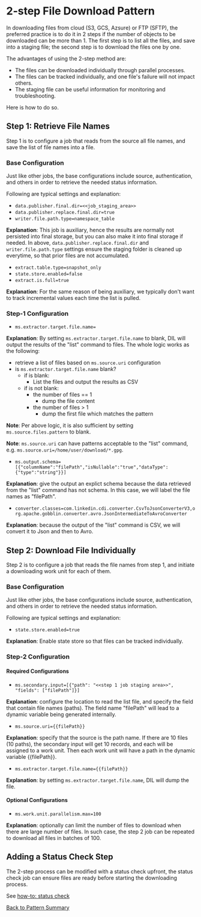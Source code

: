 # 2-step File Download Pattern

In downloading files from cloud (S3, GCS, Azsure) or FTP (SFTP), the preferred
practice is to do it in 2 steps if the number of objects to be downloaded can be 
more than 1. The first step is to list all the files, and save into a staging file;
the second step is to download the files one by one. 

The advantages of using the 2-step method are:

- The files can be downloaded individually through parallel processes.
- The files can be tracked individually, and one file's failure will not impact others.
- The staging file can be useful information for monitoring and troubleshooting.

Here is how to do so.

## Step 1: Retrieve File Names

Step 1 is to configure a job that reads from the source all file names, and 
save the list of file names into a file.  

### Base Configuration

Just like other jobs, the base configurations include source, 
authentication, and others in order to retrieve the needed
status information.

Following are typical settings and explanation:

- `data.publisher.final.dir=<<job_staging_area>>`
- `data.publisher.replace.final.dir=true`
- `writer.file.path.type=namespace_table`

**Explanation**: This job is auxiliary, hence the results are normally not 
persisted into final storage, but you can also make it into
final storage if needed. In above, `data.publisher.replace.final.dir`
and `writer.file.path.type` settings ensure the staging folder
is cleaned up everytime, so that prior files are not accumulated.    

- `extract.table.type=snapshot_only`
- `state.store.enabled=false`
- `extract.is.full=true`

**Explanation**: For the same reason of being auxiliary, we typically don't want to track incremental
values each time the list is pulled.

### Step-1 Configuration

- `ms.extractor.target.file.name=`

**Explanation**:  By setting `ms.extractor.target.file.name` 
to blank, DIL will output the results of the "list" command
to files. The whole logic works as the following:

- retrieve a list of files based on `ms.source.uri` configuration 
- is `ms.extractor.target.file.name` blank?
    - if is blank:
        - List the files and output the results as CSV
    - if is not blank:
        - the number of files == 1
            - dump the file content
        - the number of files > 1
            - dump the first file which matches the pattern

**Note**: Per above logic, it is also sufficient by 
setting `ms.source.files.pattern` to blank.  

**Note**: `ms.source.uri` can have patterns acceptable to the "list"
command, e.g. `ms.source.uri=/home/user/download/*.gpg`. 
 
- `ms.output.schema=[{"columnName":"filePath","isNullable":"true","dataType":{"type":"string"}}]`

**Explanation**: give the output an explict schema because the data retrieved
from the "list" command has not schema. In this case, we will label the
file names as "filePath". 

- `converter.classes=com.linkedin.cdi.converter.CsvToJsonConverterV3,org.apache.gobblin.converter.avro.JsonIntermediateToAvroConverter`

**Explanation**: because the output of the "list" command is CSV, we will
convert it to Json and then to Avro. 

## Step 2: Download File Individually 

Step 2 is to configure a job that reads the file names from step 1, and 
initiate a downloading work unit for each of them.   

### Base Configuration

Just like other jobs, the base configurations include source, 
authentication, and others in order to retrieve the needed
status information.

Following are typical settings and explanation:

- `state.store.enabled=true`

**Explanation**: Enable state store so that files can be tracked
individually.

### Step-2 Configuration

#### Required Configurations

- `ms.secondary.input=[{"path": "<<step 1 job staging area>>", "fields": ["filePath"]}]`

**Explanation**: configure the location to read the list file, and specify the field
that contain file names (paths). The field name "filePath" will  lead to 
a dynamic variable being generated internally. 

- `ms.source.uri={{filePath}}`

**Explanation**: specify that the source is the path name. If
there are 10 files (10 paths), the secondary input will get 10 records, and each
will be assigned to a work unit. Then each work unit will have a path in the
dynamic variable {{filePath}}.  

- `ms.extractor.target.file.name={{filePath}}`

**Explanation**: by setting `ms.extractor.target.file.name`, DIL will
dump the file. 

#### Optional Configurations

- `ms.work.unit.parallelism.max=100`

**Explanation**: optionally can limit the number of files to download when 
there are large number of files. In such case, the step 2 job can be repeated
to download all files in batches of 100.

## Adding a Status Check Step

The 2-step process can be modified with a status check upfront, 
the status check job can ensure files are ready before starting 
the downloading process. 

See [how-to: status check](../how-to/status-check-job.md)

[Back to Pattern Summary](summary.md)